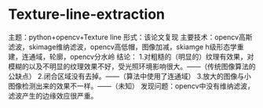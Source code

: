# Texture-line-extraction
主题：python+opencv+Texture line
形式：该论文复现
主要技术：opencv高斯滤波，skimage维纳滤波，opencv高低帽，图像加减，skiamge h级形态学重建，连通域，轮廓，opencv分水岭
结论：
	1.对粗糙的（明显的）纹理有效果，对模糊的以及不明显的纹理效果不好，受光照环境影响很大。——（传统图像算法的公缺点）
	2.闭合区域没有去掉。——（算法中使用了连通域）
	3.放大的图像与小图像检测出来的效果不一样。——（未知）
发现问题：opencv中没有维纳滤波，滤波产生的边缘效应很严重。
